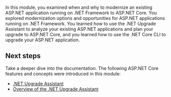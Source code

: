 In this module, you examined when and why to modernize an existing ASP.NET application running on .NET Framework to ASP.NET Core. You explored modernization options and opportunities for ASP.NET applications running on .NET Framework. You learned how to use the .NET Upgrade Assistant to analyze your existing ASP.NET applications and plan your upgrade to ASP.NET Core, and you learned how to use the .NET Core CLI to upgrade your ASP.NET application.

## Next steps

Take a deeper dive into the documentation. The following ASP.NET Core features and concepts were introduced in this module:

* [.NET Upgrade Assistant](https://dotnet.microsoft.com/platform/upgrade-assistant)
* [Overview of the .NET Upgrade Assistant](/dotnet/core/porting/upgrade-assistant-overview)
